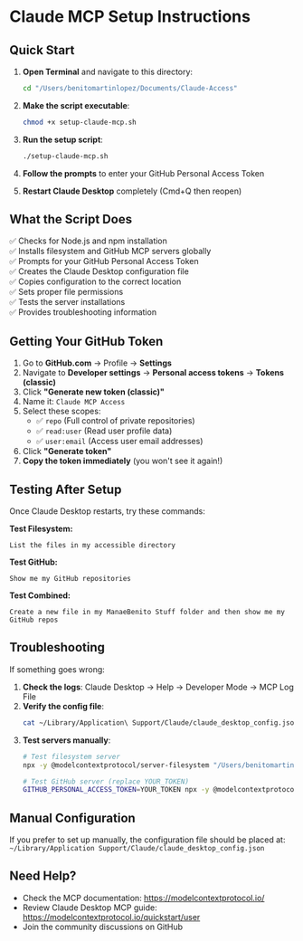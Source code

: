 # Claude MCP Setup Instructions

## Quick Start

1. **Open Terminal** and navigate to this directory:
   ```bash
   cd "/Users/benitomartinlopez/Documents/Claude-Access"
   ```

2. **Make the script executable**:
   ```bash
   chmod +x setup-claude-mcp.sh
   ```

3. **Run the setup script**:
   ```bash
   ./setup-claude-mcp.sh
   ```

4. **Follow the prompts** to enter your GitHub Personal Access Token

5. **Restart Claude Desktop** completely (Cmd+Q then reopen)

## What the Script Does

✅ Checks for Node.js and npm installation  
✅ Installs filesystem and GitHub MCP servers globally  
✅ Prompts for your GitHub Personal Access Token  
✅ Creates the Claude Desktop configuration file  
✅ Copies configuration to the correct location  
✅ Sets proper file permissions  
✅ Tests the server installations  
✅ Provides troubleshooting information  

## Getting Your GitHub Token

1. Go to **GitHub.com** → Profile → **Settings**
2. Navigate to **Developer settings** → **Personal access tokens** → **Tokens (classic)**
3. Click **"Generate new token (classic)"**
4. Name it: `Claude MCP Access`
5. Select these scopes:
   - ✅ `repo` (Full control of private repositories)
   - ✅ `read:user` (Read user profile data)  
   - ✅ `user:email` (Access user email addresses)
6. Click **"Generate token"**
7. **Copy the token immediately** (you won't see it again!)

## Testing After Setup

Once Claude Desktop restarts, try these commands:

**Test Filesystem:**
```
List the files in my accessible directory
```

**Test GitHub:**
```
Show me my GitHub repositories
```

**Test Combined:**
```
Create a new file in my ManaeBenito Stuff folder and then show me my GitHub repos
```

## Troubleshooting

If something goes wrong:

1. **Check the logs**: Claude Desktop → Help → Developer Mode → MCP Log File
2. **Verify the config file**:
   ```bash
   cat ~/Library/Application\ Support/Claude/claude_desktop_config.json
   ```
3. **Test servers manually**:
   ```bash
   # Test filesystem server
   npx -y @modelcontextprotocol/server-filesystem "/Users/benitomartinlopez/Documents/Claude-Access"
   
   # Test GitHub server (replace YOUR_TOKEN)
   GITHUB_PERSONAL_ACCESS_TOKEN=YOUR_TOKEN npx -y @modelcontextprotocol/server-github
   ```

## Manual Configuration

If you prefer to set up manually, the configuration file should be placed at:
`~/Library/Application Support/Claude/claude_desktop_config.json`

## Need Help?

- Check the MCP documentation: https://modelcontextprotocol.io/
- Review Claude Desktop MCP guide: https://modelcontextprotocol.io/quickstart/user
- Join the community discussions on GitHub
